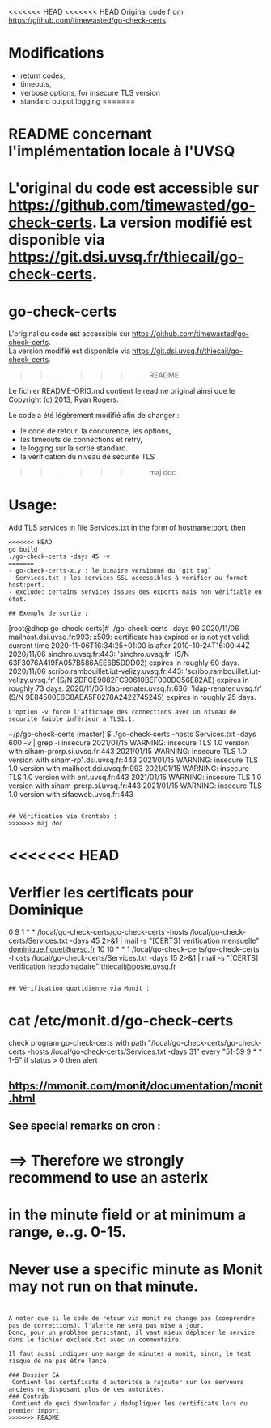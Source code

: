 
<<<<<<< HEAD
<<<<<<< HEAD
Original code from https://github.com/timewasted/go-check-certs.  

# Modifications 
 - return codes,
 - timeouts,
 - verbose options, for insecure TLS version
 - standard output logging
=======
# README concernant l'implémentation locale à l'UVSQ
L'original du code est accessible sur https://github.com/timewasted/go-check-certs.  La version modifié est disponible via  https://git.dsi.uvsq.fr/thiecail/go-check-certs. 
=======
# go-check-certs 

L'original du code est accessible sur https://github.com/timewasted/go-check-certs.  
La version modifié est disponible via  https://git.dsi.uvsq.fr/thiecail/go-check-certs. 
>>>>>>> README

Le fichier README-ORIG.md contient le readme original ainsi que le  Copyright (c) 2013, Ryan Rogers.

Le code a été légèrement modifié afin de changer :
 - le code de retour, la concurence, les options, 
 - les timeouts de connections et retry,
 - le logging sur la sortie standard.
 - la vérification du niveau de sécurité TLS
>>>>>>> maj doc

# Usage: 

Add TLS services in file Services.txt in the form of hostname:port, then 
```
<<<<<<< HEAD
go build
./go-check-certs -days 45 -v 
=======
- go-check-certs-x.y : le binaire versionné du `git tag` 
- Services.txt : les services SSL accessibles à vérifier au format host:port.
- exclude: certains services issues des exports mais non vérifiable en état.

## Exemple de sortie : 
```
[root@dhcp go-check-certs]# ./go-check-certs -days 90
2020/11/06 mailhost.dsi.uvsq.fr:993: x509: certificate has expired or is not yet valid: current time 2020-11-06T16:34:25+01:00 is after 2010-10-24T16:00:44Z
2020/11/06 sinchro.uvsq.fr:443: 'sinchro.uvsq.fr' (S/N 63F3076A419FA057B586AEE6B5DDD02) expires in roughly 60 days.
2020/11/06 scribo.rambouillet.iut-velizy.uvsq.fr:443: 'scribo.rambouillet.iut-velizy.uvsq.fr' (S/N 2DFCE9082FC90610BEF000DC56E82AE) expires in roughly 73 days.
2020/11/06 ldap-renater.uvsq.fr:636: 'ldap-renater.uvsq.fr' (S/N 9E84500E6C8AEA5F0278A2422745245) expires in roughly 25 days.
```
L'option -v force l'affichage des connections avec un niveau de securité faible inférieur à TLS1.1.
```
~/p/go-check-certs (master) $ ./go-check-certs -hosts Services.txt  -days 600 -v | grep -i insecure
2021/01/15 WARNING: insecure TLS 1.0 version with siham-prorp.si.uvsq.fr:443
2021/01/15 WARNING: insecure TLS 1.0 version with siham-rp1.dsi.uvsq.fr:443
2021/01/15 WARNING: insecure TLS 1.0 version with mailhost.dsi.uvsq.fr:993
2021/01/15 WARNING: insecure TLS 1.0 version with ent.uvsq.fr:443
2021/01/15 WARNING: insecure TLS 1.0 version with siham-prerp.si.uvsq.fr:443
2021/01/15 WARNING: insecure TLS 1.0 version with sifacweb.uvsq.fr:443

```

## Vérification via Crontabs :
>>>>>>> maj doc
```
<<<<<<< HEAD
=======
# Verifier les certificats pour Dominique
0  9  1 * * /local/go-check-certs/go-check-certs -hosts /local/go-check-certs/Services.txt -days 45 2>&1 | mail -s "[CERTS] verification mensuelle" dominique.fiquet@uvsq.fr
10 10 * * 1 /local/go-check-certs/go-check-certs -hosts /local/go-check-certs/Services.txt -days 15 2>&1 | mail -s "[CERTS] verification hebdomadaire" thiecail@poste.uvsq.fr
```

## Vérification quotidienne via Monit : 
```
# cat  /etc/monit.d/go-check-certs

check program go-check-certs with path "/local/go-check-certs/go-check-certs -hosts /local/go-check-certs/Services.txt -days 31"
        every "51-59 9 * * 1-5"
        if status > 0 then alert


## https://mmonit.com/monit/documentation/monit.html
## See special remarks on cron :
# ==>  Therefore we strongly recommend to use an asterix 
#      in the minute field or at minimum a range, e..g. 0-15. 
#      Never use a specific minute as Monit may not run on that minute.
#

```
A noter que si le code de retour via monit ne change pas (comprendre pas de corrections), l'alerte ne sera pas mise à jour. 
Donc, pour un problème persistant, il vaut mieux déplacer le service dans le fichier exclude.txt avec un commentaire.

Il faut aussi indiquer une marge de minutes a monit, sinon, le test risque de ne pas être lancé.

### Dossier CA
 Contient les certificats d'autorités a rajouter sur les serveurs anciens ne disposant plus de ces autorités.
### Contrib 
 Contient de quoi downloader / dedupliquer les certificats lors du premier import.
>>>>>>> README
